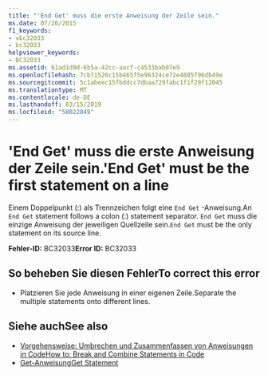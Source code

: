 ```yaml
---
title: "'End Get' muss die erste Anweisung der Zeile sein."
ms.date: 07/20/2015
f1_keywords:
- vbc32033
- bc32033
helpviewer_keywords:
- BC32033
ms.assetid: 61ad1d9d-6b5a-42cc-aacf-c4533bab07e9
ms.openlocfilehash: 7cb71526c15b465f5e96324ce72e4885f96db49e
ms.sourcegitcommit: 5c1abeec15fbddcc7dbaa729fabc1f1f29f12045
ms.translationtype: MT
ms.contentlocale: de-DE
ms.lasthandoff: 03/15/2019
ms.locfileid: "58022849"
---
```

# <a name="end-get-must-be-the-first-statement-on-a-line"></a><span data-ttu-id="b543a-102">'End Get' muss die erste Anweisung der Zeile sein.</span><span class="sxs-lookup"><span data-stu-id="b543a-102">'End Get' must be the first statement on a line</span></span>
<span data-ttu-id="b543a-103">Einem Doppelpunkt (:) als Trennzeichen folgt eine `End Get` -Anweisung.</span><span class="sxs-lookup"><span data-stu-id="b543a-103">An `End Get` statement follows a colon (:) statement separator.</span></span> <span data-ttu-id="b543a-104">`End Get` muss die einzige Anweisung der jeweiligen Quellzeile sein.</span><span class="sxs-lookup"><span data-stu-id="b543a-104">`End Get` must be the only statement on its source line.</span></span>  
  
 <span data-ttu-id="b543a-105">**Fehler-ID:** BC32033</span><span class="sxs-lookup"><span data-stu-id="b543a-105">**Error ID:** BC32033</span></span>  
  
## <a name="to-correct-this-error"></a><span data-ttu-id="b543a-106">So beheben Sie diesen Fehler</span><span class="sxs-lookup"><span data-stu-id="b543a-106">To correct this error</span></span>  
  
-   <span data-ttu-id="b543a-107">Platzieren Sie jede Anweisung in einer eigenen Zeile.</span><span class="sxs-lookup"><span data-stu-id="b543a-107">Separate the multiple statements onto different lines.</span></span>  
  
## <a name="see-also"></a><span data-ttu-id="b543a-108">Siehe auch</span><span class="sxs-lookup"><span data-stu-id="b543a-108">See also</span></span>

- [<span data-ttu-id="b543a-109">Vorgehensweise: Umbrechen und Zusammenfassen von Anweisungen in Code</span><span class="sxs-lookup"><span data-stu-id="b543a-109">How to: Break and Combine Statements in Code</span></span>](../../visual-basic/programming-guide/program-structure/how-to-break-and-combine-statements-in-code.md)
- [<span data-ttu-id="b543a-110">Get-Anweisung</span><span class="sxs-lookup"><span data-stu-id="b543a-110">Get Statement</span></span>](../../visual-basic/language-reference/statements/get-statement.md)
